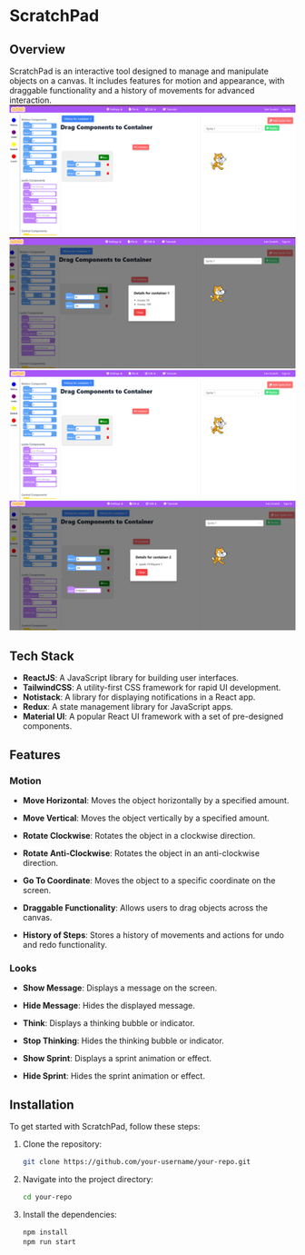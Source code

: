 # ScratchPad

## Overview

ScratchPad is an interactive tool designed to manage and manipulate objects on a canvas. It includes features for motion and appearance, with draggable functionality and a history of movements for advanced interaction.
![alt text](https://github.com/Mayank92Gupta/ScratchPad/blob/main/public/images/1.png)
![alt text](https://github.com/Mayank92Gupta/ScratchPad/blob/main/public/images/2.png)
![alt text](https://github.com/Mayank92Gupta/ScratchPad/blob/main/public/images/3.png)
![alt text](https://github.com/Mayank92Gupta/ScratchPad/blob/main/public/images/4.png)



## Tech Stack

- **ReactJS**: A JavaScript library for building user interfaces.
- **TailwindCSS**: A utility-first CSS framework for rapid UI development.
- **Notistack**: A library for displaying notifications in a React app.
- **Redux**: A state management library for JavaScript apps.
- **Material UI**: A popular React UI framework with a set of pre-designed components.

## Features

### Motion

- **Move Horizontal**: Moves the object horizontally by a specified amount.
  
- **Move Vertical**: Moves the object vertically by a specified amount.
  
- **Rotate Clockwise**: Rotates the object in a clockwise direction.
  
- **Rotate Anti-Clockwise**: Rotates the object in an anti-clockwise direction.
  
- **Go To Coordinate**: Moves the object to a specific coordinate on the screen.
  
- **Draggable Functionality**: Allows users to drag objects across the canvas.
  
- **History of Steps**: Stores a history of movements and actions for undo and redo functionality.

### Looks

- **Show Message**: Displays a message on the screen.
  
- **Hide Message**: Hides the displayed message.
  
- **Think**: Displays a thinking bubble or indicator.
  
- **Stop Thinking**: Hides the thinking bubble or indicator.
  
- **Show Sprint**: Displays a sprint animation or effect.
  
- **Hide Sprint**: Hides the sprint animation or effect.

## Installation

To get started with ScratchPad, follow these steps:

1. Clone the repository:

    ```bash
    git clone https://github.com/your-username/your-repo.git
    ```

2. Navigate into the project directory:

    ```bash
    cd your-repo
    ```

3. Install the dependencies:

    ```bash
    npm install
    npm run start
    ```


